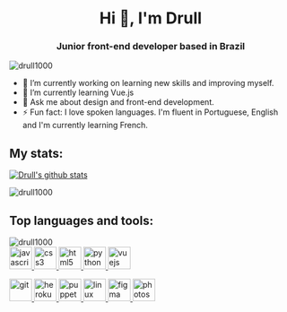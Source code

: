 <h1 align="center">Hi 👋, I'm Drull</h1>
<h3 align="center">Junior front-end developer based in Brazil</h3>

<p align="left"> <img src="https://komarev.com/ghpvc/?username=drull1000&label=Profile%20views&color=0e75b6&style=flat" alt="drull1000" /> </p>

- 🚀 I’m currently working on learning new skills and improving myself.
- 🌱 I’m currently learning Vue.js
- 💬 Ask me about design and front-end development.
- ⚡ Fun fact: I love spoken languages. I'm fluent in Portuguese, English and I'm currently learning French.

## My stats:

[![Drull's github stats](https://github-readme-stats.vercel.app/api?username=drull1000&count_private=true&show_icons=true)](https://github.com/anuraghazra/github-readme-stats)
</br>

<p><img align="center" src="https://github-readme-streak-stats.herokuapp.com/?user=drull1000&" alt="drull1000" /></p>

## Top languages and tools:

<p><img align="left" src="https://github-readme-stats.vercel.app/api/top-langs?username=drull1000&show_icons=true&locale=en&layout=compact" alt="drull1000" /></p>
</br>
<a href="https://developer.mozilla.org/en-US/docs/Web/JavaScript" target="_blank"> <img src="https://devicons.github.io/devicon/devicon.git/icons/javascript/javascript-original.svg" alt="javascript" width="40" height="40"/> </a> <a href="https://www.w3schools.com/css/" target="_blank"> <img src="https://devicons.github.io/devicon/devicon.git/icons/css3/css3-original-wordmark.svg" alt="css3" width="40" height="40"/> </a><a href="https://www.w3.org/html/" target="_blank"> <img src="https://devicons.github.io/devicon/devicon.git/icons/html5/html5-original-wordmark.svg" alt="html5" width="40" height="40"/> </a><a href="https://www.python.org" target="_blank"> <img src="https://devicons.github.io/devicon/devicon.git/icons/python/python-original.svg" alt="python" width="40" height="40"/> </a><a href="https://vuejs.org/" target="_blank"> <img src="https://devicons.github.io/devicon/devicon.git/icons/vuejs/vuejs-original-wordmark.svg" alt="vuejs" width="40" height="40"/> </a>

<a href="https://git-scm.com/" target="_blank"> <img src="https://www.vectorlogo.zone/logos/git-scm/git-scm-icon.svg" alt="git" width="40" height="40"/> </a><a href="https://heroku.com" target="_blank"> <img src="https://www.vectorlogo.zone/logos/heroku/heroku-icon.svg" alt="heroku" width="40" height="40"/> </a><a href="https://github.com/puppeteer/puppeteer" target="_blank"> <img src="https://www.vectorlogo.zone/logos/pptrdev/pptrdev-official.svg" alt="puppeteer" width="40" height="40"/> </a><a href="https://www.linux.org/" target="_blank"> <img src="https://devicons.github.io/devicon/devicon.git/icons/linux/linux-original.svg" alt="linux" width="40" height="40"/> </a><a href="https://www.figma.com/" target="_blank"> <img src="https://www.vectorlogo.zone/logos/figma/figma-icon.svg" alt="figma" width="40" height="40"/> </a><a href="https://www.photoshop.com/en" target="_blank"> <img src="https://devicons.github.io/devicon/devicon.git/icons/photoshop/photoshop-plain.svg" alt="photoshop" width="40" height="40"/> </a>
